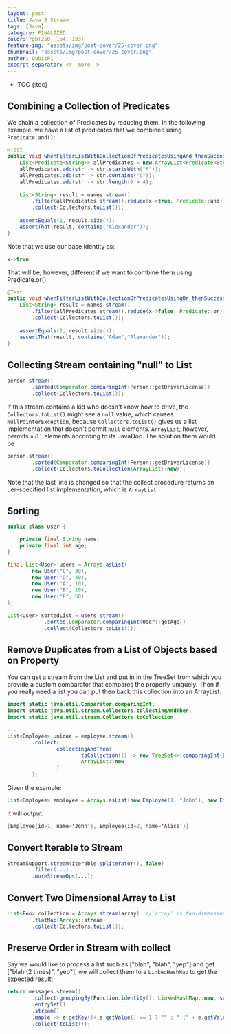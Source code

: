 ```yaml
---
layout: post
title: Java 8 Stream
tags: [Java]
category: FINALIZED
color: rgb(250, 154, 133)
feature-img: "assets/img/post-cover/25-cover.png"
thumbnail: "assets/img/post-cover/25-cover.png"
author: QubitPi
excerpt_separator: <!--more-->
---
```


<!--more-->

* TOC
{:toc}
  
## Combining a Collection of Predicates

We chain a collection of Predicates by reducing them. In the following example, we have a list of predicates that we
combined using `Predicate.and()`:

```java
@Test
public void whenFilterListWithCollectionOfPredicatesUsingAnd_thenSuccess(){
    List<Predicate<String>> allPredicates = new ArrayList<Predicate<String>>();
    allPredicates.add(str -> str.startsWith("A"));
    allPredicates.add(str -> str.contains("d"));        
    allPredicates.add(str -> str.length() > 4);
    
    List<String> result = names.stream()
        .filter(allPredicates.stream().reduce(x->true, Predicate::and))
        .collect(Collectors.toList());
    
    assertEquals(1, result.size());
    assertThat(result, contains("Alexander"));
}
```

Note that we use our base identity as:

```java
x->true
```

That will be, however, different if we want to combine them using Predicate.or():

```java
@Test
public void whenFilterListWithCollectionOfPredicatesUsingOr_thenSuccess(){
    List<String> result = names.stream()
        .filter(allPredicates.stream().reduce(x->false, Predicate::or))
        .collect(Collectors.toList());
    
    assertEquals(2, result.size());
    assertThat(result, contains("Adam","Alexander"));
}
```

## Collecting Stream containing "null" to List 
 
```java
person.stream()
        .sorted(Comparator.comparingInt(Person::getDriverLicense))
        .collect(Collectors.toList());
```

If this stream contains a kid who doesn't know how to drive, the `Collectors.toList()` might see a `null` value, which
causes `NullPointerException`, because `Collectors.toList()` gives us a list implementation that doesn't permit `null`
elements. `ArrayList`, however, permits `null` elements according to its JavaDoc. The solution them would be

```java
person.stream()
        .sorted(Comparator.comparingInt(Person::getDriverLicense))
        .collect(Collectors.toCollection(ArrayList::new));
```

Note that the last line is changed so that the collect procedure returns an uer-specified list implementation, which is
`ArrayList`

## Sorting

```java
public class User {

    private final String name;
    private final int age;
}

final List<User> users = Arrays.asList(
        new User("C", 30), 
        new User("D", 40),
        new User("A", 10), 
        new User("B", 20), 
        new User("E", 50)
);

List<User> sortedList = users.stream()
            .sorted(Comparator.comparingInt(User::getAge))
            .collect(Collectors.toList());
```

## Remove Duplicates from a List of Objects based on Property

You can get a stream from the List and put in in the TreeSet from which you provide a custom comparator that compares
the property uniquely. Then if you really need a list you can put then back this collection into an ArrayList: 

```java
import static java.util.Comparator.comparingInt;
import static java.util.stream.Collectors.collectingAndThen;
import static java.util.stream.Collectors.toCollection;

...
List<Employee> unique = employee.stream()
        .collect(
                collectingAndThen(
                        toCollection(() -> new TreeSet<>(comparingInt(Employee::getId))),
                        ArrayList::new
                )
        );
```

Given the example:

```java
List<Employee> employee = Arrays.asList(new Employee(1, "John"), new Employee(1, "Bob"), new Employee(2, "Alice"));
```

It will output:

```java
[Employee{id=1, name='John'}, Employee{id=2, name='Alice'}]
```

## Convert Iterable to Stream

```java
StreamSupport.stream(iterable.spliterator(), false)
        .filter(...)
        .moreStreamOps(...);
```

## Convert Two Dimensional Array to List

```java
List<Foo> collection = Arrays.stream(array)  //'array' is two-dimensional
        .flatMap(Arrays::stream)
        .collect(Collectors.toList());
```


## Preserve Order in Stream with collect

Say we would like to process a list such as ["blah", "blah", "yep"] and get ["blah (2 times)", "yep"], we will collect
them to a `LinkedHashMap` to get the expected result:

```java
return messages.stream()
        .collect(groupingBy(Function.identity(), LinkedHashMap::new, summingInt(e -> 1)))
        .entrySet()
        .stream()
        .map(e -> e.getKey()+(e.getValue() == 1 ? "" : " (" + e.getValue() +" times)"))
        .collect(toList());
```
